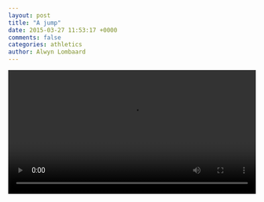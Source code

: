 ```yaml
---
layout: post
title: "A jump"
date: 2015-03-27 11:53:17 +0000
comments: false
categories: athletics
author: Alwyn Lombaard
---
```


<video width="100%"  controls>
   <source src="/video/clearance2.mp4" type="video/mp4">
</video> 